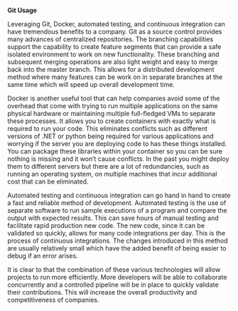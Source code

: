 **Git Usage**

Leveraging Git, Docker, automated testing, and continuous integration can have tremendous benefits to a company.  Git as a source control provides many advances of centralized repositories. The branching capabilities support the capability to create feature segments that can provide a safe isolated environment to work on new functionality.  These branching and subsequent merging operations are also light weight and easy to merge back into the master branch.  This allows for a distributed development method where many features can be work on in separate branches at the same time which will speed up overall development time.  

Docker is another useful tool that can help companies avoid some of the overhead that come with trying to run multiple applications on the same physical hardware or maintaining multiple full-fledged VMs to separate these processes.  It allows you to create containers with exactly what is required to run your code.  This eliminates conflicts such as different versions of .NET or python being required for various applications and worrying if the server you are deploying code to has these things installed.  You can package these libraries within your container so you can be sure nothing is missing and it won’t cause conflicts.  In the past you might deploy them to different servers but there are a lot of redundancies, such as running an operating system, on multiple machines that incur additional cost that can be eliminated.

Automated testing and continuous integration can go hand in hand to create a fast and reliable method of development.  Automated testing is the use of separate software to run sample executions of a program and compare the output with expected results.  This can save hours of manual testing and facilitate rapid production new code.  The new code, since it can be validated so quickly, allows for many code integrations per day.  This is the process of continuous integrations.  The changes introduced in this method are usually relatively small which have the added benefit of being easier to debug if an error arises.

It is clear to that the combination of these various technologies will allow projects to run more efficiently.  More developers will be able to collaborate concurrently and a controlled pipeline will be in place to quickly validate their contributions.   This will increase the overall productivity and competitiveness of companies.

